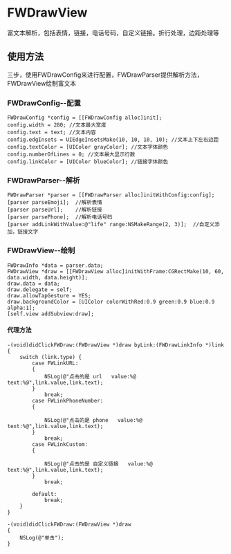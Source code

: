 # FWDrawView
富文本解析，包括表情，链接，电话号码，自定义链接。折行处理，边距处理等
## 使用方法
三步，使用FWDrawConfig来进行配置，FWDrawParser提供解析方法，FWDrawView绘制富文本
### FWDrawConfig--配置
    FWDrawConfig *config = [[FWDrawConfig alloc]init];
    config.width = 280; //文本最大宽度
    config.text = text; //文本内容
    config.edgInsets = UIEdgeInsetsMake(10, 10, 10, 10); //文本上下左右边距
    config.textColor = [UIColor grayColor]; //文本字体颜色
    config.numberOfLines = 0; //文本最大显示行数
    config.linkColor = [UIColor blueColor]; //链接字体颜色
### FWDrawParser--解析
    FWDrawParser *parser = [[FWDrawParser alloc]initWithConfig:config];
    [parser parseEmoji];  //解析表情
    [parser parseUrl];    //解析链接
    [parser parsePhone];  //解析电话号码
    [parser addLinkWithValue:@"life" range:NSMakeRange(2, 3)];  //自定义添加，链接文字
### FWDrawView--绘制
    FWDrawInfo *data = parser.data;
    FWDrawView *draw = [[FWDrawView alloc]initWithFrame:CGRectMake(10, 60, data.width, data.height)];
    draw.data = data;
    draw.delegate = self;
    draw.allowTapGesture = YES;
    draw.backgroundColor = [UIColor colorWithRed:0.9 green:0.9 blue:0.9 alpha:1];
    [self.view addSubview:draw];
#### 代理方法
    -(void)didClickFWDraw:(FWDrawView *)draw byLink:(FWDrawLinkInfo *)link
    {
        switch (link.type) {
            case FWLinkURL:
            {
                NSLog(@"点击的是 url   value:%@  text:%@",link.value,link.text);
            }
                break;
            case FWLinkPhoneNumber:
            {
           
                NSLog(@"点击的是 phone   value:%@  text:%@",link.value,link.text);
            }
                break;
            case FWLinkCustom:
            {
            
                NSLog(@"点击的是 自定义链接   value:%@  text:%@",link.value,link.text);
            }
                break;
                
            default:
                break;
        }
    }

    -(void)didClickFWDraw:(FWDrawView *)draw
    {
        NSLog(@"单击");
    }
